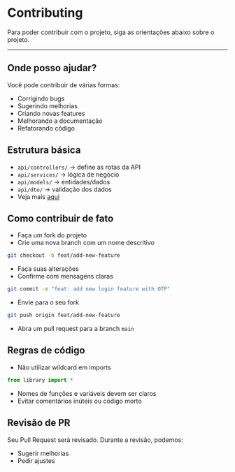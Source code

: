 # Contributing

Para poder contribuir com o projeto, siga as orientações abaixo sobre o projeto.

---

## Onde posso ajudar?

Você pode contribuir de várias formas:

- Corrigindo bugs
- Sugerindo melhorias
- Criando novas features
- Melhorando a documentação
- Refatorando código

## Estrutura básica

- `api/controllers/` → define as rotas da API
- `api/services/` → lógica de negócio
- `api/models/` → entidades/dados
- `api/dto/` → validação dos dados
- Veja mais [aqui](api/project-structure.md)

## Como contribuir de fato

- Faça um fork do projeto
- Crie uma nova branch com um nome descritivo
```bash
git checkout -b feat/add-new-feature
```
- Faça suas alterações
- Confirme com mensagens claras
```bash
git commit -m "feat: add new login feature with OTP"
```
- Envie para o seu fork
```bash
git push origin feat/add-new-feature
```
- Abra um pull request para a branch `main`

## Regras de código

- Não utilizar wildcard em imports
```py
from library import *
```
- Nomes de funções e variáveis devem ser claros
- Evitar comentários inúteis ou código morto

## Revisão de PR

Seu Pull Request será revisado. Durante a revisão, podemos:

- Sugerir melhorias
- Pedir ajustes